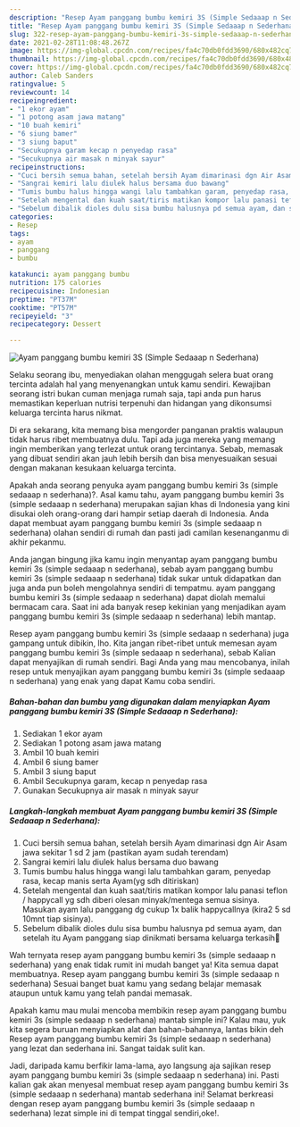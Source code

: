 ```yaml
---
description: "Resep Ayam panggang bumbu kemiri 3S (Simple Sedaaap n Sederhana) yang lezat dan Mudah Dibuat"
title: "Resep Ayam panggang bumbu kemiri 3S (Simple Sedaaap n Sederhana) yang lezat dan Mudah Dibuat"
slug: 322-resep-ayam-panggang-bumbu-kemiri-3s-simple-sedaaap-n-sederhana-yang-lezat-dan-mudah-dibuat
date: 2021-02-28T11:08:48.267Z
image: https://img-global.cpcdn.com/recipes/fa4c70db0fdd3690/680x482cq70/ayam-panggang-bumbu-kemiri-3s-simple-sedaaap-n-sederhana-foto-resep-utama.jpg
thumbnail: https://img-global.cpcdn.com/recipes/fa4c70db0fdd3690/680x482cq70/ayam-panggang-bumbu-kemiri-3s-simple-sedaaap-n-sederhana-foto-resep-utama.jpg
cover: https://img-global.cpcdn.com/recipes/fa4c70db0fdd3690/680x482cq70/ayam-panggang-bumbu-kemiri-3s-simple-sedaaap-n-sederhana-foto-resep-utama.jpg
author: Caleb Sanders
ratingvalue: 5
reviewcount: 14
recipeingredient:
- "1 ekor ayam"
- "1 potong asam jawa matang"
- "10 buah kemiri"
- "6 siung bamer"
- "3 siung baput"
- "Secukupnya garam kecap n penyedap rasa"
- "Secukupnya air masak n minyak sayur"
recipeinstructions:
- "Cuci bersih semua bahan, setelah bersih Ayam dimarinasi dgn Air Asam jawa sekitar 1 sd 2 jam (pastikan ayam sudah terendam)"
- "Sangrai kemiri lalu diulek halus bersama duo bawang"
- "Tumis bumbu halus hingga wangi lalu tambahkan garam, penyedap rasa, kecap manis serta Ayam(yg sdh ditiriskan)"
- "Setelah mengental dan kuah saat/tiris matikan kompor lalu panasi teflon / happycall yg sdh diberi olesan minyak/mentega semua sisinya. Masukan ayam lalu panggang dg cukup 1x balik happycallnya (kira2 5 sd 10mnt tiap sisinya)."
- "Sebelum dibalik dioles dulu sisa bumbu halusnya pd semua ayam, dan setelah itu Ayam panggang siap dinikmati bersama keluarga terkasih💖"
categories:
- Resep
tags:
- ayam
- panggang
- bumbu

katakunci: ayam panggang bumbu 
nutrition: 175 calories
recipecuisine: Indonesian
preptime: "PT37M"
cooktime: "PT57M"
recipeyield: "3"
recipecategory: Dessert

---
```



![Ayam panggang bumbu kemiri 3S (Simple Sedaaap n Sederhana)](https://img-global.cpcdn.com/recipes/fa4c70db0fdd3690/680x482cq70/ayam-panggang-bumbu-kemiri-3s-simple-sedaaap-n-sederhana-foto-resep-utama.jpg)

Selaku seorang ibu, menyediakan olahan menggugah selera buat orang tercinta adalah hal yang menyenangkan untuk kamu sendiri. Kewajiban seorang istri bukan cuman menjaga rumah saja, tapi anda pun harus memastikan keperluan nutrisi terpenuhi dan hidangan yang dikonsumsi keluarga tercinta harus nikmat.

Di era  sekarang, kita memang bisa mengorder panganan praktis walaupun tidak harus ribet membuatnya dulu. Tapi ada juga mereka yang memang ingin memberikan yang terlezat untuk orang tercintanya. Sebab, memasak yang dibuat sendiri akan jauh lebih bersih dan bisa menyesuaikan sesuai dengan makanan kesukaan keluarga tercinta. 



Apakah anda seorang penyuka ayam panggang bumbu kemiri 3s (simple sedaaap n sederhana)?. Asal kamu tahu, ayam panggang bumbu kemiri 3s (simple sedaaap n sederhana) merupakan sajian khas di Indonesia yang kini disukai oleh orang-orang dari hampir setiap daerah di Indonesia. Anda dapat membuat ayam panggang bumbu kemiri 3s (simple sedaaap n sederhana) olahan sendiri di rumah dan pasti jadi camilan kesenanganmu di akhir pekanmu.

Anda jangan bingung jika kamu ingin menyantap ayam panggang bumbu kemiri 3s (simple sedaaap n sederhana), sebab ayam panggang bumbu kemiri 3s (simple sedaaap n sederhana) tidak sukar untuk didapatkan dan juga anda pun boleh mengolahnya sendiri di tempatmu. ayam panggang bumbu kemiri 3s (simple sedaaap n sederhana) dapat diolah memalui bermacam cara. Saat ini ada banyak resep kekinian yang menjadikan ayam panggang bumbu kemiri 3s (simple sedaaap n sederhana) lebih mantap.

Resep ayam panggang bumbu kemiri 3s (simple sedaaap n sederhana) juga gampang untuk dibikin, lho. Kita jangan ribet-ribet untuk memesan ayam panggang bumbu kemiri 3s (simple sedaaap n sederhana), sebab Kalian dapat menyajikan di rumah sendiri. Bagi Anda yang mau mencobanya, inilah resep untuk menyajikan ayam panggang bumbu kemiri 3s (simple sedaaap n sederhana) yang enak yang dapat Kamu coba sendiri.

<!--inarticleads1-->

##### Bahan-bahan dan bumbu yang digunakan dalam menyiapkan Ayam panggang bumbu kemiri 3S (Simple Sedaaap n Sederhana):

1. Sediakan 1 ekor ayam
1. Sediakan 1 potong asam jawa matang
1. Ambil 10 buah kemiri
1. Ambil 6 siung bamer
1. Ambil 3 siung baput
1. Ambil Secukupnya garam, kecap n penyedap rasa
1. Gunakan Secukupnya air masak n minyak sayur




<!--inarticleads2-->

##### Langkah-langkah membuat Ayam panggang bumbu kemiri 3S (Simple Sedaaap n Sederhana):

1. Cuci bersih semua bahan, setelah bersih Ayam dimarinasi dgn Air Asam jawa sekitar 1 sd 2 jam (pastikan ayam sudah terendam)
1. Sangrai kemiri lalu diulek halus bersama duo bawang
1. Tumis bumbu halus hingga wangi lalu tambahkan garam, penyedap rasa, kecap manis serta Ayam(yg sdh ditiriskan)
1. Setelah mengental dan kuah saat/tiris matikan kompor lalu panasi teflon / happycall yg sdh diberi olesan minyak/mentega semua sisinya. Masukan ayam lalu panggang dg cukup 1x balik happycallnya (kira2 5 sd 10mnt tiap sisinya).
1. Sebelum dibalik dioles dulu sisa bumbu halusnya pd semua ayam, dan setelah itu Ayam panggang siap dinikmati bersama keluarga terkasih💖




Wah ternyata resep ayam panggang bumbu kemiri 3s (simple sedaaap n sederhana) yang enak tidak rumit ini mudah banget ya! Kita semua dapat membuatnya. Resep ayam panggang bumbu kemiri 3s (simple sedaaap n sederhana) Sesuai banget buat kamu yang sedang belajar memasak ataupun untuk kamu yang telah pandai memasak.

Apakah kamu mau mulai mencoba membikin resep ayam panggang bumbu kemiri 3s (simple sedaaap n sederhana) mantab simple ini? Kalau mau, yuk kita segera buruan menyiapkan alat dan bahan-bahannya, lantas bikin deh Resep ayam panggang bumbu kemiri 3s (simple sedaaap n sederhana) yang lezat dan sederhana ini. Sangat taidak sulit kan. 

Jadi, daripada kamu berfikir lama-lama, ayo langsung aja sajikan resep ayam panggang bumbu kemiri 3s (simple sedaaap n sederhana) ini. Pasti kalian gak akan menyesal membuat resep ayam panggang bumbu kemiri 3s (simple sedaaap n sederhana) mantab sederhana ini! Selamat berkreasi dengan resep ayam panggang bumbu kemiri 3s (simple sedaaap n sederhana) lezat simple ini di tempat tinggal sendiri,oke!.

